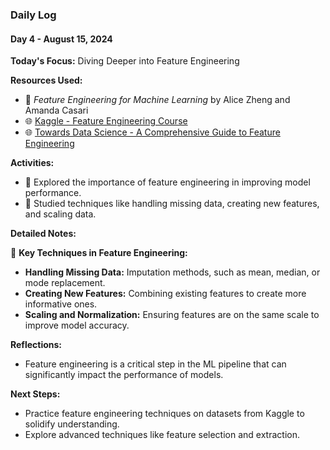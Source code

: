 ### Daily Log
#### Day 4 - August 15, 2024

**Today's Focus:** Diving Deeper into Feature Engineering

**Resources Used:**
- 📖 *Feature Engineering for Machine Learning* by Alice Zheng and Amanda Casari
- 🌐 [Kaggle - Feature Engineering Course](https://www.kaggle.com/learn/feature-engineering)
- 🌐 [Towards Data Science - A Comprehensive Guide to Feature Engineering](https://towardsdatascience.com/feature-engineering)

**Activities:**
- 📝 Explored the importance of feature engineering in improving model performance.
- 📌 Studied techniques like handling missing data, creating new features, and scaling data.

**Detailed Notes:**

📝 **Key Techniques in Feature Engineering:**
- **Handling Missing Data:** Imputation methods, such as mean, median, or mode replacement.
- **Creating New Features:** Combining existing features to create more informative ones.
- **Scaling and Normalization:** Ensuring features are on the same scale to improve model accuracy.

**Reflections:**
- Feature engineering is a critical step in the ML pipeline that can significantly impact the performance of models.

**Next Steps:**
- Practice feature engineering techniques on datasets from Kaggle to solidify understanding.
- Explore advanced techniques like feature selection and extraction.

